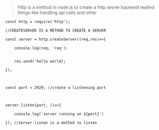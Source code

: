 
> Http is a method in node js to create a http sevrer backend realted things like handling api calls and other

```node
const http = require('http');

//CREATESERVER IS A METHOD TO CREATE A SERVER

const server = http.createServer((req,res)=>{

    console.log(req, 'req');

  
	res.send('hello world);

});

  

const port = 2929; //create a listnening port

  

server.listen(port, ()=>{

    console.log(`server running on ${port}`)

}); //server.listen is a method to listen
```

